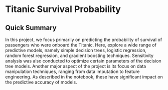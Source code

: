 # Titanic Survival Probability
## Quick Summary
In this project, we focus primarily on predicting the probability of survival of passengers who were onboard the Titanic. Here, explore a wide range of predictive models, namely simple decision trees, logistic regression, random forest regression, and gradient boosting techniques. Sensitivity analysis was also conducted to optimize certain parameters of the decision tree models. Another major aspect of the project is its focus on data manipulation techniques, ranging from data imputation to feature engineering. As described in the notebook, these have significant impact on the predictive accuracy of models. 
